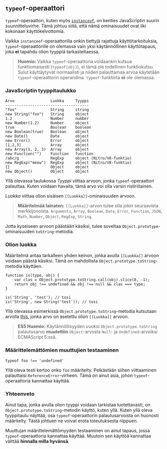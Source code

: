 ## `typeof`-operaattori

`typeof`-operaattori, kuten myös [`instanceof`](#types.instanceof), on kenties JavaScriptin suurin suunnitteluvirhe. Tämä johtuu siitä, että nämä ominaisuudet ovat liki kokonaan käyttökelvottomia.

Vaikka `instanceof`-operaattorilla onkin tiettyjä rajattuja käyttötarkoituksia, `typeof`-operaattorille on olemassa vain yksi käytännöllinen käyttötapaus, joka **ei** tapahdu olion tyyppiä tarkasteltaessa.

> **Huomio:** Vaikka `typeof`-operaattoria voidaankin kutsua funktiomaisesti (`typeof(obj)`), ei tämä ole todellinen funktiokutsu. Sulut käyttäytyvät normaalisti ja niiden palauttamaa arvoa käytetään `typeof`-operaattorin operandina. `typeof`-funktiota **ei** ole olemassa.

### JavaScriptin tyyppitaulukko

    Arvo                Luokka     Tyyppi
    -------------------------------------
    "foo"               String     string
    new String("foo")   String     object
    1.2                 Number     number
    new Number(1.2)     Number     object
    true                Boolean    boolean
    new Boolean(true)   Boolean    object
    new Date()          Date       object
    new Error()         Error      object
    [1,2,3]             Array      object
    new Array(1, 2, 3)  Array      object
    new Function("")    Function   function
    /abc/g              RegExp     object (Nitro/V8-funktio)
    new RegExp("meow")  RegExp     object (Nitro/V8-funktio)
    {}                  Object     object
    new Object()        Object     object

Yllä olevassa taulukossa *Tyyppi* viittaa arvoon, jonka `typeof`-operaattori palauttaa. Kuten voidaan havaita, tämä arvo voi olla varsin ristiriitainen.

*Luokka* viittaa olion sisäisen `[[Luokka]]`-ominaisuuden arvoon.

> **Määritelmää lainaten:** `[[Luokka]]`-arvon tulee olla jokin seuraavista merkkijonoista. `Arguments`, `Array`, `Boolean`, `Date`, `Error`, `Function`, `JSON`, `Math`, `Number`, `Object`, `RegExp`, `String`.

Jotta kyseiseen arvoon päästään käsiksi, tulee soveltaa `Object.prototype`-ominaisuuden `toString`-metodia.

### Olion luokka

Määritelmä antaa tarkalleen yhden keinon, jonka avulla `[[Luokka]]` arvoon voidaan päästä käsiksi. Tämä on mahdollista `Object.prototype.toString`-metodia käyttäen. 

    function is(type, obj) {
        var clas = Object.prototype.toString.call(obj).slice(8, -1);
        return obj !== undefined && obj !== null && clas === type;
    }
    
    is('String', 'test'); // tosi
    is('String', new String('test')); // tosi

Yllä olevassa esimerkissä `Object.prototype.toString`-metodia kutsutaan arvolla [this](#function.this), jonka arvo on asetettu olion `[[Luokka]]` arvoon.

> **ES5 Huomio:** Käytännöllisyyden vuoksi `Object.prototype.toString` palautusarvo **muutettiin** `Object`-arvosta `Null`- ja `Undefined`-arvoiksi ECMAScript 5:ssä.

### Määrittelemättömien muuttujien testaaminen

    typeof foo !== 'undefined'

Yllä oleva testi kertoo onko `foo` määritelty. Pelkästään siihen viittaaminen palauttaisi `ReferenceError`-virheen. Tämä on ainut asia, johon `typeof`-operaattoria kannattaa käyttää.

### Yhteenveto

Ainut tapa, jonka avulla olion tyyppi voidaan tarkistaa luotettavasti, on `Object.prototype.toString`-metodin käyttö, kuten yllä. Kuten yllä oleva tyyppitaulu näyttää, osa `typeof`-operaattorin palautusarvoista on huonosti määritelty. Tästä johtuen ne voivat erota toteutuksesta riippuen.

Muuttujan määrittelemättömyyden testaaminen on ainut tapaus, jossa `typeof`-operaattoria kannattaa käyttää. Muutoin sen käyttöä kannattaa välttää **hinnalla milla hyvänsä**.

